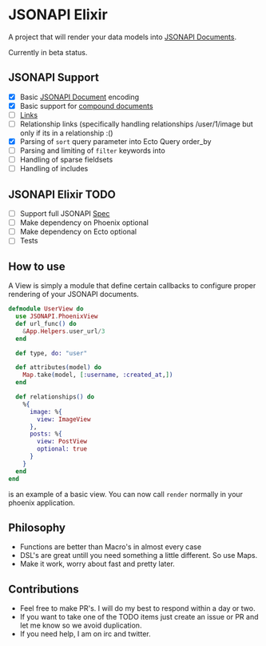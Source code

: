 JSONAPI Elixir
=======
A project that will render your data models into [JSONAPI Documents](http://jsonapi.org/format). 

Currently in beta status.

## JSONAPI Support
- [x] Basic [JSONAPI Document](http://jsonapi.org/format/#document-top-level) encoding
- [x] Basic support for [compound documents](http://jsonapi.org/format/#document-compound-documents)
- [ ] [Links](http://jsonapi.org/format/#document-links)
- [ ] Relationship links (specifically handling relationships /user/1/image but only if its in a relationship :()
- [x] Parsing of `sort` query parameter into Ecto Query order_by
- [ ] Parsing and limiting of `filter` keywords into
- [ ] Handling of sparse fieldsets
- [ ] Handling of includes

## JSONAPI Elixir TODO
- [ ] Support full JSONAPI [Spec](http://jsonapi.org/format/)
- [ ] Make dependency on Phoenix optional
- [ ] Make dependency on Ecto optional
- [ ] Tests

## How to use
A View is simply a module that define certain callbacks to configure proper rendering of your JSONAPI
documents. 

```elixir
defmodule UserView do
  use JSONAPI.PhoenixView
  def url_func() do
    &App.Helpers.user_url/3
  end

  def type, do: "user"

  def attributes(model) do
    Map.take(model, [:username, :created_at,])
  end

  def relationships() do
    %{
      image: %{
        view: ImageView
      },
      posts: %{
        view: PostView
        optional: true
      }
    }
  end
end
```
is an example of a basic view. You can now call `render` normally in your phoenix application.


## Philosophy

- Functions are better than Macro's in almost every case
- DSL's are great untill you need something a little different. So use Maps.
- Make it work, worry about fast and pretty later.

## Contributions

- Feel free to make PR's. I will do my best to respond within a day or two. 
- If you want to take one of the TODO items just create an issue or PR and let me know so we avoid duplication.
- If you need help, I am on irc and twitter. 
